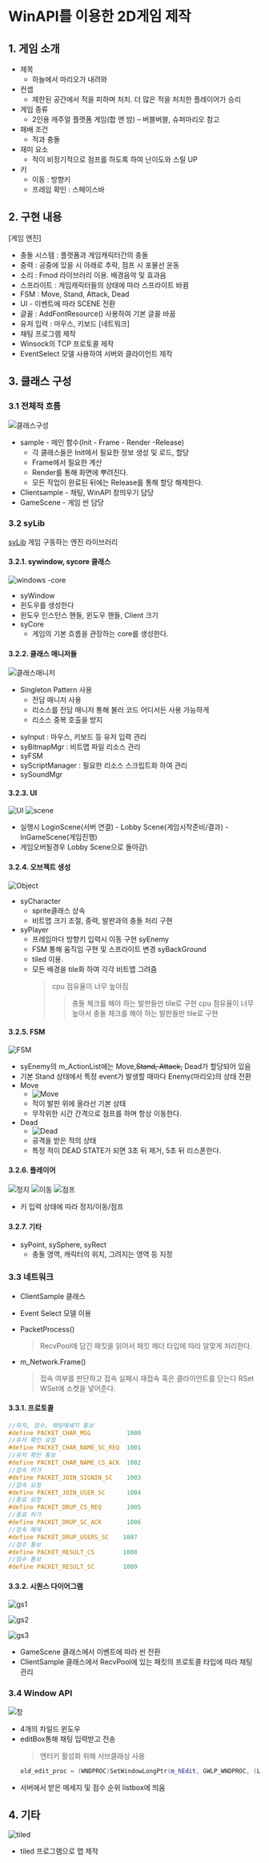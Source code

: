 # WinAPI를 이용한 2D게임 제작

## 1. 게임 소개
- 제목
  + 하늘에서 마리오가 내려와
- 컨셉
  + 제한된 공간에서 적을 피하며 처치. 더 많은 적을 처치한 플레이어가 승리
- 게임 종류
  + 2인용 캐주얼 플랫폼 게임(합 앤 밤) – 버블버블, 슈퍼마리오 참고
- 패배 조건
  + 적과 충돌
- 재미 요소 
  + 적이 비정기적으로 점프를 하도록 하여 난이도와 스릴 UP
- 키
  + 이동 : 방향키
  + 프레임 확인 : 스페이스바
  
## 2. 구현 내용
[게임 엔진]
- 충돌 시스템 : 플랫폼과 게임캐릭터간의 충돌
- 중력 : 공중에 있을 시 아래로 추락, 점프 시 포물선 운동
- 소리 : Fmod 라이브러리 이용. 배경음악 및 효과음
- 스프라이트 : 게임캐릭터들의 상태에 따라 스프라이트 바뀜
- FSM : Move, Stand, Attack, Dead
- UI - 이벤트에 따라 SCENE 전환
- 글꼴 : AddFontResource() 사용하여 기본 글꼴 바꿈
- 유저 입력 : 마우스, 키보드
[네트워크]
- 채팅 프로그램 제작
- Winsock의 TCP 프로토콜 제작
- EventSelect 모델 사용하여 서버와 클라이언트 제작
## 3. 클래스 구성
### 3.1 전체적 흐름
![클래스구성](./img/%ED%81%B4%EB%9E%98%EC%8A%A4%EA%B5%AC%EC%84%B1.png)

- sample - 메인 함수(Init - Frame - Render -Release)
  - 각 클래스들은 Init에서 필요한 정보 생성 및 로드, 할당
  - Frame에서 필요한 계산
  - Render를 통해 화면에 뿌려진다. 
  - 모든 작업이 완료된 뒤에는 Release를 통해 할당 해제한다.
- Clientsample - 채팅, WinAPI 창띄우기 담당
- GameScene - 게임 씬 담당

### 3.2 syLib
[syLib](https://github.com/siyeon-lee/GunterChat/tree/master/syLib"syLib")
게임 구동하는 엔진 라이브러리

#### 3.2.1. sywindow, sycore 클래스
![windows -core](./img/corewindow.png)
 - syWindow
  - 윈도우를 생성한다
  - 윈도우 인스턴스 핸들, 윈도우 핸들, Client 크기 
- syCore
  - 게임의 기본 흐름을 관장하는 core를 생성한다.

#### 3.2.2. 클래스 매니저들
![클래스매니저](./img/클래스매니저.png)
- Singleton Pattern 사용
  - 전담 매니저 사용
  - 리소스를 전담 매니저 통해 불러 코드 어디서든 사용 가능하게
  - 리소스 중복 호출을 방지
+ syInput : 마우스, 키보드 등 유저 입력 관리
+ syBitmapMgr : 비트맵 파일 리소스 관리
+ syFSM 
+ syScriptManager : 필요한 리소스 스크립트화 하여 관리
+ sySoundMgr

#### 3.2.3. UI
 ![UI](./img/UI.png)
 ![scene](./img/scene.png)
 - 실행시 LoginScene(서버 연결) - Lobby Scene(게임시작준비/결과) - InGameScene(게임진행) 
 - 게임오버될경우 Lobby Scene으로 돌아감\
 
 
#### 3.2.4. 오브젝트 생성
 ![Object](./img/오브젝트.png)
- syCharacter
   - sprite클래스 상속
   - 비트맵 크기 조절, 중력, 발판과의 충돌 처리 구현
- syPlayer
  - 프레임마다 방향키 입력시 이동 구현
syEnemy
  - FSM 통해 움직임 구현 및 스프라이트 변경
syBackGround
  - tiled 이용.
  - 모든 배경을 tile화 하여 각각 비트맵 그려줌
    > cpu 점유율이 너무 높아짐
    >> 충돌 체크를 해야 하는 발판들만 tile로 구현 
    > cpu 점유율이 너무 높아서 충돌 체크를 해야 하는 발판들만 tile로 구현 
       
#### 3.2.5. FSM
 ![FSM](./img/FSM.png)
- syEnemy의 m_ActionList에는 Move,~~Stand, Attack,~~ Dead가 할당되어 있음
- 기본 Stand 상태에서 특정 event가 발생할 때마다 Enemy(마리오)의 상태 전환
- Move
  - ![Move](./img/Move.png)
  - 적이 발판 위에 올라선 기본 상태
  - 무작위한 시간 간격으로 점프를 하며 항상 이동한다.
- Dead
  - ![Dead](./img/Dead.png)
  - 공격을 받은 적의 상태
  - 특정 적이 DEAD STATE가 되면 3초 뒤 제거, 5초 뒤 리스폰한다.
  
#### 3.2.6. 플레이어

![정지](./img/정지.png)
![이동](./img/이동.png)
![점프](./img/점프.png)
- 키 입력 상태에 따라 정지/이동/점프
  
#### 3.2.7. 기타
- syPoint, sySphere, syRect
   - 충돌 영역, 캐릭터의 위치, 그려지는 영역 등 지정


### 3.3 네트워크
- ClientSample 클래스
- Event Select 모델 이용

- PacketProcess()
  >RecvPool에 담긴 패킷을 읽어서 패킷 헤더 타입에 따라 알맞게 처리한다.
- m_Network.Frame() 
  > 접속 여부를 판단하고 접속 실패시 재접속 혹은 클라이언트를 닫는다
  > RSet WSet에 소켓을 넣어준다.

#### 3.3.1. 프로토콜
```C++
//위치, 점수, 채팅메세지 통보
#define PACKET_CHAR_MSG			 1000 
//유저 확인 요청
#define PACKET_CHAR_NAME_SC_REQ  1001
//유저 확인 통보
#define PACKET_CHAR_NAME_CS_ACK  1002 
//접속 허가
#define PACKET_JOIN_SIGNIN_SC	 1003 
//접속 요청
#define PACKET_JOIN_USER_SC		 1004 
//종료 요청
#define PACKET_DRUP_CS_REQ		 1005 
//종료 허가
#define PACKET_DRUP_SC_ACK		 1006 
//접속 해제
#define PACKET_DRUP_USERS_SC	1007 
//점수 통보
#define PACKET_RESULT_CS		1008	
//점수 통보
#define PACKET_RESULT_SC		1009
```
#### 3.3.2. 시퀀스 다이어그램
 ![gs1](./img/gs1.png)
 
 ![gs2](./img/gs2.png)
 
 ![gs3](./img/gs3.png)
 
 - GameScene 클래스에서 이벤트에 따라 씬 전환
 - ClientSample 클래스에서 RecvPool에 있는 패킷의 프로토콜 타입에 따라 채팅 관리
  
### 3.4 Window API
![창](./img/clientsample.png)
  - 4개의 차일드 윈도우
  - editBox통해 채팅 입력받고 전송
    > 엔터키 활성화 위해 서브클래싱 사용
    ```C++
    old_edit_proc = (WNDPROC)SetWindowLongPtr(m_hEdit, GWLP_WNDPROC, (LONG_PTR)myEditProc);
    ```
  - 서버에서 받은 메세지 및 점수 순위 listbox에 띄움


## 4. 기타
 ![tiled](./img/tiled.png)
 - tiled 프로그램으로 맵 제작
